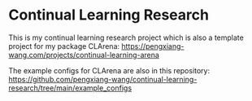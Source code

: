 # Continual Learning Research

This is my continual learning research project which is also a template project for my package CLArena: <https://pengxiang-wang.com/projects/continual-learning-arena>

The example configs for CLArena are also in this repository: <https://github.com/pengxiang-wang/continual-learning-research/tree/main/example_configs>